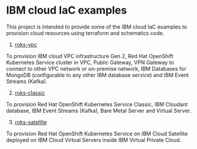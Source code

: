 # IBM cloud IaC examples

This project is intended to provide some of the IBM cloud IaC examples to provision cloud resources using terraform and schematics code.

1) [roks-vpc](https://github.com/gargpriyank/ibmcloud-iac-examples/tree/master/roks-vpc)

To provision IBM cloud VPC infrastructure Gen 2, Red Hat OpenShift Kubernetes Service cluster in VPC, Public Gateway, VPN
Gateway to connect to other VPC network or on-premise network, IBM Databases for MongoDB (configurable to any other IBM database service) and IBM
Event Streams (Kafka).

2) [roks-classic](https://github.com/gargpriyank/ibmcloud-iac-examples/tree/master/roks-classic)

To provision Red Hat OpenShift Kubernetes Service Classic, IBM Cloudant database, IBM Event Streams (Kafka), Bare Metal
Server and Virtual Server.

3) [roks-satellite](https://github.com/gargpriyank/ibmcloud-iac-examples/tree/master/roks-satellite)

To provision Red Hat OpenShift Kubernetes Service on IBM Cloud Satellite deployed on IBM Cloud Virtual Servers inside IBM Virtual Private Cloud.